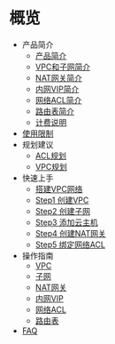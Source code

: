 # 概览


* 产品简介
    * [产品简介](/vpc/introduction/vpc)
    * [VPC和子网简介](/vpc/introduction/subnet)
    * [NAT网关简介](/vpc/introduction/natgw)
    * [内网VIP简介](/vpc/introduction/vip)
    * [网络ACL简介](/vpc/introduction/acl)
    * [路由表简介](/vpc/introduction/routetable)
    * [计费说明](/vpc/introduction/price)    
* [使用限制](/vpc/limit)
* 规划建议
    * [ACL规划](/vpc/configurationguide/aclguide)
    * [VPC规划](/vpc/configurationguide/vpcguide)
* 快速上手
    * [搭建VPC网络](/vpc/briefguide/newuser)
    * [Step1 创建VPC](/vpc/briefguide/step1)
    * [Step2 创建子网](/vpc/briefguide/step2)
    * [Step3 添加云主机](/vpc/briefguide/step3)
    * [Step4 创建NAT网关](/vpc/briefguide/step4)
    * [Step5 绑定网络ACL](/vpc/briefguide/step5)
* 操作指南
    * [VPC](/vpc/guide/vpc)
    * [子网](/vpc/guide/subnet)
    * [NAT网关](/vpc/guide/natgw)
    * [内网VIP](/vpc/guide/vip)
    * [网络ACL](/vpc/guide/networkacl)
    * [路由表](/vpc/guide/routetable)
* [FAQ](/vpc/faq) 
   





